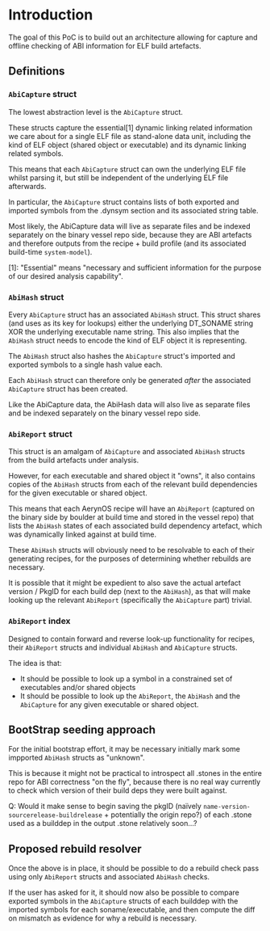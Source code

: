 # Introduction

The goal of this PoC is to build out an architecture allowing for capture and offline checking of ABI information for ELF build artefacts.

## Definitions

### `AbiCapture` struct

The lowest abstraction level is the `AbiCapture` struct.

These structs capture the essential[1] dynamic linking related information we care about for a single ELF file as 
stand-alone data unit, including the kind of ELF object (shared object or executable) and its dynamic linking related symbols.

This means that each `AbiCapture` struct can own the underlying ELF file whilst parsing it, but still be independent of 
the underlying ELF file afterwards.

In particular, the `AbiCapture` struct contains lists of both exported and imported symbols from the .dynsym section and 
its associated string table.

Most likely, the AbiCapture data will live as separate files and be indexed separately on the binary vessel repo side,
because they are ABI artefacts and therefore outputs from the recipe + build profile (and its associated build-time
`system-model`).

[1]: "Essential" means "necessary and sufficient information for the purpose of our desired analysis capability".


### `AbiHash` struct

Every `AbiCapture` struct has an associated `AbiHash` struct. This struct shares (and uses as its key for lookups) 
either the underlying DT_SONAME string XOR the underlying executable name string. This also implies that the `AbiHash` 
struct needs to encode the kind of ELF object it is representing.

The `AbiHash` struct also hashes the `AbiCapture` struct's imported and exported symbols to a single hash value each.

Each `AbiHash` struct can therefore only be generated _after_ the associated `AbiCapture` struct has been created.

Like the AbiCapture data, the AbiHash data will also live as separate files and be indexed separately on the binary
vessel repo side.

### `AbiReport` struct

This struct is an amalgam of `AbiCapture` and associated `AbiHash` structs from the build artefacts under analysis.

However, for each executable and shared object it "owns", it also contains copies of the `AbiHash` structs from each of 
the relevant build dependencies for the given executable or shared object.

This means that each AerynOS recipe will have an `AbiReport` (captured on the binary side by boulder at build time and
stored in the vessel repo) that lists the `AbiHash` states of each associated build dependency artefact, which was
dynamically linked against at build time.

These `AbiHash` structs will obviously need to be resolvable to each of their generating recipes, for the purposes of 
determining whether rebuilds are necessary.

It is possible that it might be expedient to also save the actual artefact version / PkgID for each build dep (next to 
the `AbiHash`), as that will make looking up the relevant `AbiReport` (specifically the `AbiCapture` part) trivial.


### `AbiReport` index

Designed to contain forward and reverse look-up functionality for recipes, their `AbiReport` structs and individual 
`AbiHash` and `AbiCapture` structs.

The idea is that:

- It should be possible to look up a symbol in a constrained set of executables and/or shared objects
- It should be possible to look up the `AbiReport`, the `AbiHash` and the `AbiCapture` for any given executable or 
shared object.


## BootStrap seeding approach

For the initial bootstrap effort, it may be necessary initially mark some impported `AbiHash` structs as "unknown".

This is because it might not be practical to introspect all .stones in the entire repo for ABI correctness "on the fly", 
because there is no real way currently to check which version of their build deps they were built against.

Q: Would it make sense to begin saving the pkgID (naïvely `name-version-sourcerelease-buildrelease` + potentially the origin repo?)     of each .stone used as a builddep in the output .stone relatively soon...?


## Proposed rebuild resolver

Once the above is in place, it should be possible to do a rebuild check pass using only `AbiReport` structs and associated 
`AbiHash` checks.

If the user has asked for it, it should now also be possible to compare exported symbols in the `AbiCapture` structs of 
each builddep with the imported symbols for each soname/executable, and then compute the diff on mismatch as evidence for why 
a rebuild is necessary.
